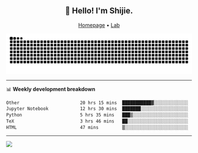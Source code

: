 <h2 align="center">👋 Hello! I'm Shijie.</h2>
<p align="center">
  <a href="https://xu-shi-jie.github.io"> Homepage</a> •
  <a href="https://onodalab.ees.hokudai.ac.jp"> Lab </a>
</p>

![Snake animation](https://github.com/xu-shi-jie/xu-shi-jie/blob/output/github-snake.svg)


-------

📊 **Weekly development breakdown**
<!--START_SECTION:waka-->

```txt
Other                       20 hrs 15 mins  ███████████▓░░░░░░░░░░░░░   46.27 %
Jupyter Notebook            12 hrs 30 mins  ███████░░░░░░░░░░░░░░░░░░   28.57 %
Python                      5 hrs 35 mins   ███▒░░░░░░░░░░░░░░░░░░░░░   12.79 %
TeX                         3 hrs 46 mins   ██░░░░░░░░░░░░░░░░░░░░░░░   08.62 %
HTML                        47 mins         ▒░░░░░░░░░░░░░░░░░░░░░░░░   01.80 %
```

<!--END_SECTION:waka-->

-------
![](https://komarev.com/ghpvc/?username=xu-shi-jie&style=flat-square&color=blue) 

